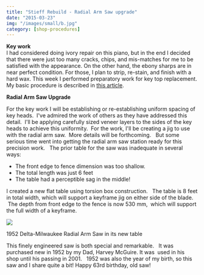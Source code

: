```yaml
---
title: "Stieff Rebuild - Radial Arm Saw upgrade"
date: "2015-03-23"
img: "/images/small/b.jpg"
category: [shop-procedures]
---
```


**Key work**  
I had considered doing ivory repair on this piano, but in the end I decided that there were just too many cracks, chips, and mis-matches for me to be satisfied with the appearance. On the other hand, the ebony sharps are in near perfect condition. For those, I plan to strip, re-stain, and finish with a hard wax. This week I performed preparatory work for key top replacement. My basic procedure is described in [this article](/current-work/2011/02/24/keytop-replacement-presentation/).

**Radial Arm Saw Upgrade**

For the key work I will be establishing or re-establishing uniform spacing of key heads.  I've admired the work of others as they have addressed this detail.  I'll be applying carefully sized veneer layers to the sides of the key heads to achieve this uniformity.  For the work, I'll be creating a jig to use with the radial arm saw.  More details will be forthcoming.   But some serious time went into getting the radial arm saw station ready for this precision work.   The prior table for the saw was inadequate in several ways:

- The front edge to fence dimension was too shallow.
- The total length was just 6 feet
- The table had a perceptible sag in the middle!

I created a new flat table using torsion box construction.   The table is 8 feet in total width, which will support a keyframe jig on either side of the blade.  The depth from front edge to the fence is now 530 mm,  which will support the full width of a keyframe.  

![](https://www.mcguirepiano.com/wp-content/uploads/2020/10/b-1024x576.jpg?v=1601519182)

1952 Delta-Milwaukee Radial Arm Saw in its new table

This finely engineered saw is both special and remarkable.   It was purchased new in 1952 by my Dad, Harvey McGuire. It was  used in his shop until his passing in 2001.   1952 was also the year of my birth, so this saw and I share quite a bit! Happy 63rd birthday, old saw!

